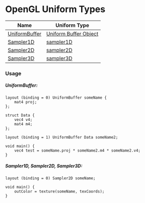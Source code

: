# OpenGL Uniform Types

[1]: https://www.khronos.org/opengl/wiki/Uniform_Buffer_Object
[2]: https://www.khronos.org/opengl/wiki/Sampler_(GLSL)#Sampler_types

Name                                            | Uniform Type             
---------------                                 | ----                     
[UniformBuffer](#uniformbuffer)                 | [Uniform Buffer Object][1]
[Sampler1D](#sampler1d-sampler2d-sampler3d)     | [sampler1D][2]
[Sampler2D](#sampler1d-sampler2d-sampler3d)     | [sampler2D][2]
[Sampler3D](#sampler1d-sampler2d-sampler3d)     | [sampler3D][2]

### Usage

##### UniformBuffer:
```
layout (binding = 0) UniformBuffer someName {
    mat4 proj;
};

struct Data {
    vec4 v4;
    mat4 m4;
};

layout (binding = 1) UniformBuffer Data someName2;

void main() {
    vec4 test = someName.proj * someName2.m4 * someName2.v4;
}
```

##### Sampler1D, Sampler2D, Sampler3D:
```
layout (binding = 0) Sampler2D someName;

void main() {
    outColor = texture(someName, texCoords);
}
```